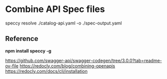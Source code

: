 # Combine API Spec files

speccy resolve ./catalog-api.yaml -o ./spec-output.yaml

## Reference

**npm install speccy -g**

https://github.com/swagger-api/swagger-codegen/tree/3.0.0?tab=readme-ov-file
https://redocly.com/blog/combining-openapis
https://redocly.com/docs/cli/installation